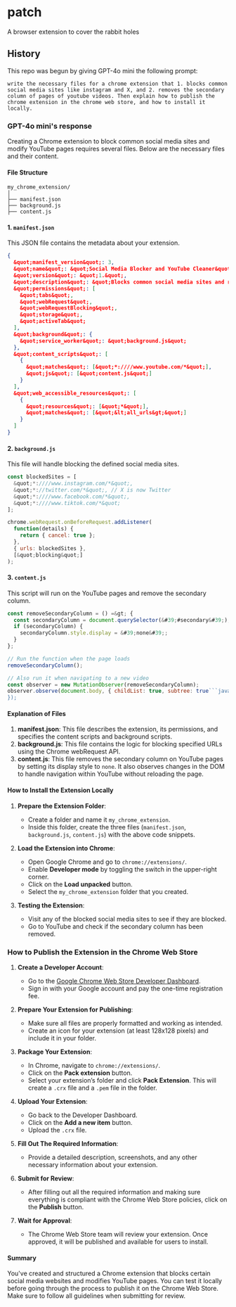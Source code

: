 # patch
A browser extension to cover the rabbit holes

## History

This repo was begun by giving GPT-4o mini the following prompt:

```
write the necessary files for a chrome extension that 1. blocks common social media sites like instagram and X, and 2. removes the secondary column of pages of youtube videos. Then explain how to publish the chrome extension in the chrome web store, and how to install it locally.
```
### GPT-4o mini's response

Creating a Chrome extension to block common social media sites and modify YouTube pages requires several files. Below are the necessary files and their content.

#### File Structure
```
my_chrome_extension/
│
├── manifest.json
├── background.js
├── content.js
```

#### 1. `manifest.json`
This JSON file contains the metadata about your extension.

```json
{
  &quot;manifest_version&quot;: 3,
  &quot;name&quot;: &quot;Social Media Blocker and YouTube Cleaner&quot;,
  &quot;version&quot;: &quot;1.&quot;,
  &quot;description&quot;: &quot;Blocks common social media sites and removes the secondary column on YouTube.&quot;,
  &quot;permissions&quot;: [
    &quot;tabs&quot;,
    &quot;webRequest&quot;,
    &quot;webRequestBlocking&quot;,
    &quot;storage&quot;,
    &quot;activeTab&quot;
  ],
  &quot;background&quot;: {
    &quot;service_worker&quot;: &quot;background.js&quot;
  },
  &quot;content_scripts&quot;: [
    {
      &quot;matches&quot;: [&quot;*:////www.youtube.com/*&quot;],
      &quot;js&quot;: [&quot;content.js&quot;]
    }
  ],
  &quot;web_accessible_resources&quot;: [
    {
      &quot;resources&quot;: [&quot;*&quot;],
      &quot;matches&quot;: [&quot;&lt;all_urls&gt;&quot;]
    }
  ]
}
```

#### 2. `background.js`
This file will handle blocking the defined social media sites.

```javascript
const blockedSites = [
  &quot;*:////www.instagram.com/*&quot;,
  &quot;*://twitter.com/*&quot;, // X is now Twitter
  &quot;*:////www.facebook.com/*&quot;,
  &quot;*:////www.tiktok.com/*&quot;
];

chrome.webRequest.onBeforeRequest.addListener(
  function(details) {
    return { cancel: true };
  },
  { urls: blockedSites },
  [&quot;blocking&quot;]
);
```

#### 3. `content.js`
This script will run on the YouTube pages and remove the secondary column.

```javascript
const removeSecondaryColumn = () =&gt; {
  const secondaryColumn = document.querySelector(&#39;#secondary&#39;);
  if (secondaryColumn) {
    secondaryColumn.style.display = &#39;none&#39;;
  }
};

// Run the function when the page loads
removeSecondaryColumn();

// Also run it when navigating to a new video
const observer = new MutationObserver(removeSecondaryColumn);
observer.observe(document.body, { childList: true, subtree: true```javascript
});
```

#### Explanation of Files
1. **manifest.json**: This file describes the extension, its permissions, and specifies the content scripts and background scripts.
2. **background.js**: This file contains the logic for blocking specified URLs using the Chrome webRequest API.
3. **content.js**: This file removes the secondary column on YouTube pages by setting its display style to `none`. It also observes changes in the DOM to handle navigation within YouTube without reloading the page.

#### How to Install the Extension Locally
1. **Prepare the Extension Folder**:
   - Create a folder and name it `my_chrome_extension`.
   - Inside this folder, create the three files (`manifest.json`, `background.js`, `content.js`) with the above code snippets.

2. **Load the Extension into Chrome**:
   - Open Google Chrome and go to `chrome://extensions/`.
   - Enable **Developer mode** by toggling the switch in the upper-right corner.
   - Click on the **Load unpacked** button.
   - Select the `my_chrome_extension` folder that you created.

3. **Testing the Extension**:
   - Visit any of the blocked social media sites to see if they are blocked.
   - Go to YouTube and check if the secondary column has been removed.

### How to Publish the Extension in the Chrome Web Store
1. **Create a Developer Account**:
   - Go to the [Google Chrome Web Store Developer Dashboard](https://chrome.google.com/webstore/devconsole).
   - Sign in with your Google account and pay the one-time registration fee.

2. **Prepare Your Extension for Publishing**:
   - Make sure all files are properly formatted and working as intended.
   - Create an icon for your extension (at least 128x128 pixels) and include it in your folder.

3. **Package Your Extension**:
   - In Chrome, navigate to `chrome://extensions/`.
   - Click on the **Pack extension** button.
   - Select your extension’s folder and click **Pack Extension**. This will create a `.crx` file and a `.pem` file in the folder.

4. **Upload Your Extension**:
   - Go back to the Developer Dashboard.
   - Click on the **Add a new item** button.
   - Upload the `.crx` file.

5. **Fill Out The Required Information**:
   - Provide a detailed description, screenshots, and any other necessary information about your extension.

6. **Submit for Review**:
   - After filling out all the required information and making sure everything is compliant with the Chrome Web Store policies, click on the **Publish** button.

7. **Wait for Approval**:
   - The Chrome Web Store team will review your extension. Once approved, it will be published and available for users to install.

#### Summary
You've created and structured a Chrome extension that blocks certain social media websites and modifies YouTube pages. You can test it locally before going through the process to publish it on the Chrome Web Store. Make sure to follow all guidelines when submitting for review.
